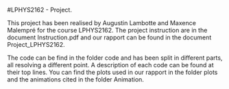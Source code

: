 #LPHYS2162 - Project.

This project has been realised by Augustin Lambotte and Maxence Malempré for the course LPHYS2162. The project instruction are in the document Instruction.pdf and our rapport can be found in the document Project_LPHYS2162.

The code can be find in the folder code and has been split in different parts, all resolving a different point. A description of each code can be found at their top lines. You can find the plots used in our rapport in the folder plots and the animations cited in the folder Animation.
